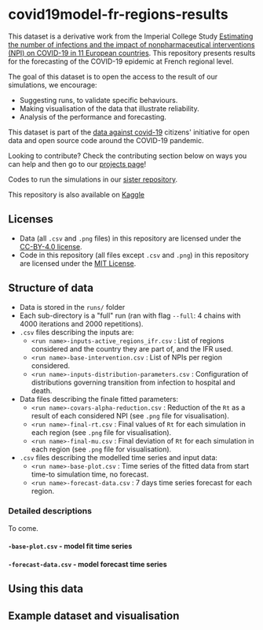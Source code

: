 # covid19model-fr-regions-results

This dataset is a derivative work from the Imperial College Study 
[Estimating the number of infections and the impact of nonpharmaceutical interventions (NPI) on COVID-19 in 11 European countries](https://www.imperial.ac.uk/mrc-global-infectious-disease-analysis/covid-19/report-13-europe-npi-impact/).
This repository presents results for the forecasting of the COVID-19 epidemic at French regional level.

The goal of this dataset is to open the access to the result of our simulations, we encourage:

- Suggesting runs, to validate specific behaviours.
- Making visualisation of the data that illustrate reliability.
- Analysis of the performance and forecasting.

This dataset is part of the [data against covid-19](https://opencovid19.fr/)
citizens' initiative for open data and open source code around the COVID-19
pandemic.

Looking to contribute? Check the contributing section below on ways you can help
and then go to our [projects page](https://github.com/payoto/covid19model/projects)!

Codes to run the simulations in our [sister repository](https://github.com/payoto/covid19model).

This repository is also available on [Kaggle](https://www.kaggle.com/mrpayoto/covid19-icl-method-france-regions-results)

## Licenses

- Data (all `.csv` and `.png` files) in this repository are licensed under the [CC-BY-4.0 license](LICENSE-data).
- Code in this repository (all files except `.csv` and `.png`) in this repository are licensed under the [MIT License](LICENSE-code).

## Structure of data

- Data is stored in the `runs/` folder
- Each sub-directory is a "full" run (ran with flag `--full`: 4 chains with 4000 iterations and 2000 repetitions).
- `.csv` files describing the inputs are:
	- `<run name>-inputs-active_regions_ifr.csv` : List of regions considered and the country they are part of, and the IFR used. 
	- `<run name>-base-intervention.csv` : List of NPIs per region considered. 
	- `<run name>-inputs-distribution-parameters.csv` : Configuration of distributions governing transition from infection to hospital and death. 
- Data files describing the finale fitted parameters:
	- `<run name>-covars-alpha-reduction.csv` : Reduction of the `Rt` as a result of each considered NPI (see `.png` file for visualisation). 
	- `<run name>-final-rt.csv` : Final values of `Rt` for each simulation in each region (see `.png` file for visualisation). 
	- `<run name>-final-mu.csv` : Final deviation of `Rt` for each simulation in each region (see `.png` file for visualisation).
- `.csv` files describing the modelled time series and input data:
	- `<run name>-base-plot.csv` : Time series of the fitted data from start time-to simulation time, no forecast.
	- `<run name>-forecast-data.csv` : 7 days time series forecast for each region.


### Detailed descriptions

To come.

#### `-base-plot.csv` - model fit time series

#### `-forecast-data.csv` - model forecast time series


## Using this data

## Example dataset and visualisation